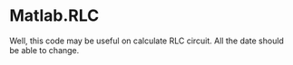 # Matlab.RLC
Well, this code may be useful on calculate RLC circuit.
All the date should be able to change.
